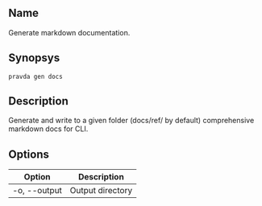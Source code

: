 ## Name
Generate markdown documentation.

## Synopsys
```
pravda gen docs
```

## Description

Generate and write to a given folder (docs/ref/ by default)
comprehensive markdown docs for CLI.
            
## Options

|Option|Description|
|----|----|
|-o, --output|Output directory
